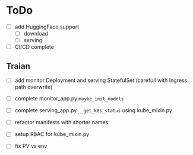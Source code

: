 # ToDo

  - [ ] add HuggingFace support
    - [ ] download
    - [ ] serving
  - [ ] CI/CD complete

## Traian

  - [ ] add monitor Deployment and serving StatefulSet (carefull with Ingress path overwrite)
  - [ ] complete monitor_app.py `maybe_init_models`
  - [ ] complete serving_app.py `__get_k8s_status` using kube_mixin.py
  - [ ] refactor manifests with shorter names
  - [ ] setup RBAC for kube_mixin.py
  - [ ] fix PV vs env 


